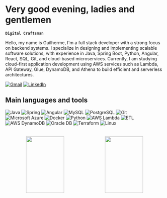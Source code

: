 <readmator source-language="EN" translate-language="PT,ES,FR"></readmator>

<h1 rm-translate>Very good evening, ladies and gentlemen </h1>

**`Digital Craftsman`**

<p rm-translate>
Hello, my name is Guilherme, I'm a full stack developer with a strong focus on backend systems. I specialize in designing and implementing scalable software solutions, with experience in Java, Spring Boot, Python, Angular, React, SQL, Git, and cloud-based microservices. Currently, I am studying cloud-first application development using AWS services such as Lambda, API Gateway, Glue, DynamoDB, and Athena to build efficient and serverless architectures.
</p>

<div align="left">
  <a href = "mailto:guilhermeldcosta@gmail.com"><img src="https://img.shields.io/badge/-Gmail-%23333?style=for-the-badge&logo=gmail&logoColor=white" target="_blank" title="Gmail" alt="Gmail" ></a>
  <a href="https://www.linkedin.com/in/guilhermeldcosta/" target="_blank"><img src="https://custom-icon-badges.demolab.com/badge/LinkedIn-0A66C2?logo=linkedin-white&logoColor=fff&style=for-the-badge" target="_blank" title="LinkedIn" alt="LinkedIn" ></a>
</div>

<h2 rm-translate>Main languages and tools</h2>

<div align="left">

  <img src="https://img.shields.io/badge/Java-%23ED8B00.svg?logo=openjdk&logoColor=white&style=for-the-badge" alt="Java" title="Java">
  <img src="https://img.shields.io/badge/Spring-%236DB33F.svg?logo=spring&logoColor=white&style=for-the-badge" alt="Spring" title="Spring">
  <img src="https://img.shields.io/badge/Angular-DD0031?logo=angular&logoColor=white&style=for-the-badge" alt="Angular" title="Angular">
  <img src="https://img.shields.io/badge/MySQL-%2300f.svg?logo=mysql&logoColor=white&style=for-the-badge" alt="MySQL" title="MySQL">
  <img src="https://img.shields.io/badge/PostgreSQL-%23316192.svg?logo=postgresql&logoColor=white&style=for-the-badge" alt="PostgreSQL" title="PostgreSQL">
  <img src="https://img.shields.io/badge/Git-%23F05033.svg?logo=git&logoColor=white&style=for-the-badge" alt="Git" title="Git">
  <img src="https://custom-icon-badges.demolab.com/badge/Microsoft%20Azure-0089D6?logo=msazure&logoColor=white&style=for-the-badge" alt="Microsoft Azure" title="Microsoft Azure">
  <img src="https://img.shields.io/badge/Docker-%230db7ed.svg?logo=docker&logoColor=white&style=for-the-badge" alt="Docker" title="Docker">
  <img src="https://img.shields.io/badge/Python-%233776AB.svg?logo=python&logoColor=white&style=for-the-badge" alt="Python" title="Python">
  <img src="https://custom-icon-badges.demolab.com/badge/AWS%20Lambda-%23FF9900.svg?logo=aws-lambda&logoColor=white&style=for-the-badge" alt="AWS Lambda" title="AWS Lambda">
  <img src="https://custom-icon-badges.demolab.com/badge/ETL-9370DB?logo=etl-logo&logoColor=fff&style=for-the-badge" alt="ETL" title="ETL">
  <img src="https://img.shields.io/badge/AWS%20DynamoDB-%230072C6.svg?logo=amazondynamodb&logoColor=white&style=for-the-badge" alt="AWS DynamoDB" title="AWS DynamoDB">
  <img src="https://custom-icon-badges.demolab.com/badge/Oracle-F80000?logo=oracle&logoColor=fff&style=for-the-badge" alt="Oracle DB" title="Oracle DB">
  <img src="https://img.shields.io/badge/Terraform-844FBA?logo=terraform&logoColor=fff&style=for-the-badge" alt="Terraform" title="Terraform">
  <img src="https://img.shields.io/badge/Linux-23ED8B00?logo=linux&logoColor=white&style=for-the-badge" alt="Linux" title="Linux">
</div>

<div style="display:block" align="center">
  <br>
  <br>
  <picture>
    <img width="49%" height="180em" src="https://github-readme-stats.vercel.app/api?username=guilhermelcosta&theme=onedark&count_private=true">
  </picture>
  <picture>
    <img width="49%" height="180em" src="https://github-readme-stats.vercel.app/api/top-langs/?username=guilhermelcosta&layout=compact&theme=onedark">
  </picture>
</div>
